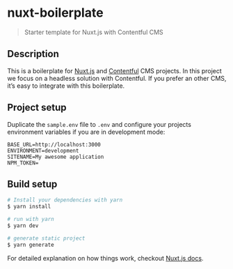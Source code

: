 
# nuxt-boilerplate
> Starter template for Nuxt.js with Contentful CMS

## Description
This is a boilerplate for [Nuxt.js](https://nuxtjs.org/) and [Contentful](https://www.contentful.com/) CMS projects. In this project we focus on a headless solution with Contentful. If you prefer an other CMS, it’s easy to integrate with this boilerplate.

## Project setup
Duplicate the `sample.env` file to `.env` and configure your projects environment variables if you are in development mode:

```
BASE_URL=http://localhost:3000
ENVIRONMENT=development
SITENAME=My awesome application
NPM_TOKEN=
```

## Build setup

``` bash
# Install your dependencies with yarn
$ yarn install

# run with yarn
$ yarn dev

# generate static project
$ yarn generate
```

For detailed explanation on how things work, checkout [Nuxt.js docs](https://nuxtjs.org).
